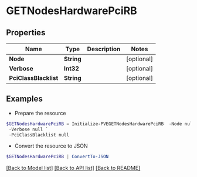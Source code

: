 # GETNodesHardwarePciRB
## Properties

Name | Type | Description | Notes
------------ | ------------- | ------------- | -------------
**Node** | **String** |  | [optional] 
**Verbose** | **Int32** |  | [optional] 
**PciClassBlacklist** | **String** |  | [optional] 

## Examples

- Prepare the resource
```powershell
$GETNodesHardwarePciRB = Initialize-PVEGETNodesHardwarePciRB  -Node null `
 -Verbose null `
 -PciClassBlacklist null
```

- Convert the resource to JSON
```powershell
$GETNodesHardwarePciRB | ConvertTo-JSON
```

[[Back to Model list]](../README.md#documentation-for-models) [[Back to API list]](../README.md#documentation-for-api-endpoints) [[Back to README]](../README.md)

